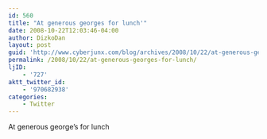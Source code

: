 ```yaml
---
id: 560
title: "At generous georges for lunch'"
date: 2008-10-22T12:03:46-04:00
author: DizkoDan
layout: post
guid: 'http://www.cyberjunx.com/blog/archives/2008/10/22/at-generous-georges-for-lunch/'
permalink: /2008/10/22/at-generous-georges-for-lunch/
ljID:
    - '727'
aktt_twitter_id:
    - '970682938'
categories:
    - Twitter
---
```


At generous george’s for lunch
